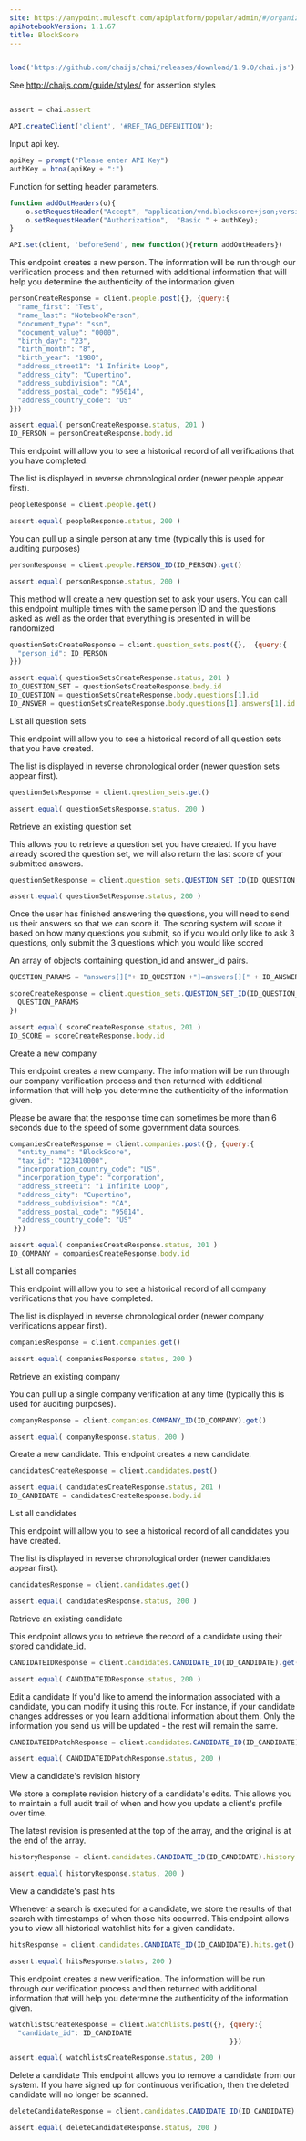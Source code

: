 ```yaml
---
site: https://anypoint.mulesoft.com/apiplatform/popular/admin/#/organizations/52560d3f-c37a-409d-9887-79e0a9a9ecff/dashboard/apis/23625/versions/25119/portal/pages/38957/edit
apiNotebookVersion: 1.1.67
title: BlockScore
---
```


```javascript

load('https://github.com/chaijs/chai/releases/download/1.9.0/chai.js')

```



See http://chaijs.com/guide/styles/ for assertion styles



```javascript

assert = chai.assert

```

```javascript
API.createClient('client', '#REF_TAG_DEFENITION');
```

Input api key.

```javascript
apiKey = prompt("Please enter API Key")
authKey = btoa(apiKey + ":")
```

Function for setting header parameters.

```javascript
function addOutHeaders(o){
	o.setRequestHeader("Accept", "application/vnd.blockscore+json;version=4");
 	o.setRequestHeader("Authorization",  "Basic " + authKey);
}
```

```javascript
API.set(client, 'beforeSend', new function(){return addOutHeaders})
```

This endpoint creates a new person. The information will be run through our verification process and then returned with additional information that will help you determine the authenticity of the information given

```javascript
personCreateResponse = client.people.post({}, {query:{
  "name_first": "Test",
  "name_last": "NotebookPerson",
  "document_type": "ssn",
  "document_value": "0000",
  "birth_day": "23",
  "birth_month": "8",
  "birth_year": "1980",
  "address_street1": "1 Infinite Loop",
  "address_city": "Cupertino",
  "address_subdivision": "CA",
  "address_postal_code": "95014",
  "address_country_code": "US"
}})
```

```javascript
assert.equal( personCreateResponse.status, 201 )
ID_PERSON = personCreateResponse.body.id
```

This endpoint will allow you to see a historical record of all verifications that you have completed.

The list is displayed in reverse chronological order (newer people appear first).

```javascript
peopleResponse = client.people.get()
```

```javascript
assert.equal( peopleResponse.status, 200 )
```

You can pull up a single person at any time (typically this is used for auditing purposes)

```javascript
personResponse = client.people.PERSON_ID(ID_PERSON).get()
```

```javascript
assert.equal( personResponse.status, 200 )
```

This method will create a new question set to ask your users. You can call this endpoint multiple times with the same person ID and the questions asked as well as the order that everything is presented in will be randomized

```javascript
questionSetsCreateResponse = client.question_sets.post({},  {query:{
  "person_id": ID_PERSON
}})
```

```javascript
assert.equal( questionSetsCreateResponse.status, 201 )
ID_QUESTION_SET = questionSetsCreateResponse.body.id
ID_QUESTION = questionSetsCreateResponse.body.questions[1].id
ID_ANSWER = questionSetsCreateResponse.body.questions[1].answers[1].id
```

List all question sets

This endpoint will allow you to see a historical record of all question sets that you have created.

The list is displayed in reverse chronological order (newer question sets appear first).

```javascript
questionSetsResponse = client.question_sets.get()
```

```javascript
assert.equal( questionSetsResponse.status, 200 )
```

Retrieve an existing question set

This allows you to retrieve a question set you have created. If you have already scored the question set, we will also return the last score of your submitted answers.

```javascript
questionSetResponse = client.question_sets.QUESTION_SET_ID(ID_QUESTION_SET).get()
```

```javascript
assert.equal( questionSetResponse.status, 200 )
```

Once the user has finished answering the questions, you will need to send us their answers so that we can score it. The scoring system will score it based on how many questions you submit, so if you would only like to ask 3 questions, only submit the 3 questions which you would like scored

An array of objects containing question_id and answer_id pairs. 

```javascript
QUESTION_PARAMS = "answers[]["+ ID_QUESTION +"]=answers[][" + ID_ANSWER + "]=3"
```

```javascript
scoreCreateResponse = client.question_sets.QUESTION_SET_ID(ID_QUESTION_SET).score.post({}, {query:
  QUESTION_PARAMS
})
```

```javascript
assert.equal( scoreCreateResponse.status, 201 )
ID_SCORE = scoreCreateResponse.body.id
```

Create a new company

This endpoint creates a new company. The information will be run through our company verification process and then returned with additional information that will help you determine the authenticity of the information given.

Please be aware that the response time can sometimes be more than 6 seconds due to the speed of some government data sources.

```javascript
companiesCreateResponse = client.companies.post({}, {query:{
  "entity_name": "BlockScore",
  "tax_id": "123410000",
  "incorporation_country_code": "US",
  "incorporation_type": "corporation",
  "address_street1": "1 Infinite Loop",
  "address_city": "Cupertino",
  "address_subdivision": "CA",
  "address_postal_code": "95014",
  "address_country_code": "US"
 }})
```

```javascript
assert.equal( companiesCreateResponse.status, 201 )
ID_COMPANY = companiesCreateResponse.body.id
```

List all companies

This endpoint will allow you to see a historical record of all company verifications that you have completed.

The list is displayed in reverse chronological order (newer company verifications appear first).

```javascript
companiesResponse = client.companies.get()
```

```javascript
assert.equal( companiesResponse.status, 200 )
```

Retrieve an existing company

You can pull up a single company verification at any time (typically this is used for auditing purposes).

```javascript
companyResponse = client.companies.COMPANY_ID(ID_COMPANY).get()
```

```javascript
assert.equal( companyResponse.status, 200 )
```

Create a new candidate.
This endpoint creates a new candidate.

```javascript
candidatesCreateResponse = client.candidates.post()
```

```javascript
assert.equal( candidatesCreateResponse.status, 201 )
ID_CANDIDATE = candidatesCreateResponse.body.id
```

List all candidates

This endpoint will allow you to see a historical record of all candidates you have created.

The list is displayed in reverse chronological order (newer candidates appear first).

```javascript
candidatesResponse = client.candidates.get()
```

```javascript
assert.equal( candidatesResponse.status, 200 )
```

Retrieve an existing candidate

This endpoint allows you to retrieve the record of a candidate using their stored candidate_id.

```javascript
CANDIDATEIDResponse = client.candidates.CANDIDATE_ID(ID_CANDIDATE).get()
```

```javascript
assert.equal( CANDIDATEIDResponse.status, 200 )
```

Edit a candidate
If you'd like to amend the information associated with a candidate, you can modify it using this route. For instance, if your candidate changes addresses or you learn additional information about them. Only the information you send us will be updated - the rest will remain the same.

```javascript
CANDIDATEIDPatchResponse = client.candidates.CANDIDATE_ID(ID_CANDIDATE).patch()
```

```javascript
assert.equal( CANDIDATEIDPatchResponse.status, 200 )
```

View a candidate's revision history

We store a complete revision history of a candidate's edits. This allows you to maintain a full audit trail of when and how you update a client's profile over time.

The latest revision is presented at the top of the array, and the original is at the end of the array.

```javascript
historyResponse = client.candidates.CANDIDATE_ID(ID_CANDIDATE).history.get()
```

```javascript
assert.equal( historyResponse.status, 200 )
```

View a candidate's past hits

Whenever a search is executed for a candidate, we store the results of that search with timestamps of when those hits occurred. This endpoint allows you to view all historical watchlist hits for a given candidate.

```javascript
hitsResponse = client.candidates.CANDIDATE_ID(ID_CANDIDATE).hits.get()
```

```javascript
assert.equal( hitsResponse.status, 200 )
```

This endpoint creates a new verification. The information will be run through our verification process and then returned with additional information that will help you determine the authenticity of the information given.

```javascript
watchlistsCreateResponse = client.watchlists.post({}, {query:{
  "candidate_id": ID_CANDIDATE
                                                      }})
```

```javascript
assert.equal( watchlistsCreateResponse.status, 200 )
```

Delete a candidate
This endpoint allows you to remove a candidate from our system. If you have signed up for continuous verification, then the deleted candidate will no longer be scanned.

```javascript
deleteCandidateResponse = client.candidates.CANDIDATE_ID(ID_CANDIDATE).delete()
```

```javascript
assert.equal( deleteCandidateResponse.status, 200 )
```